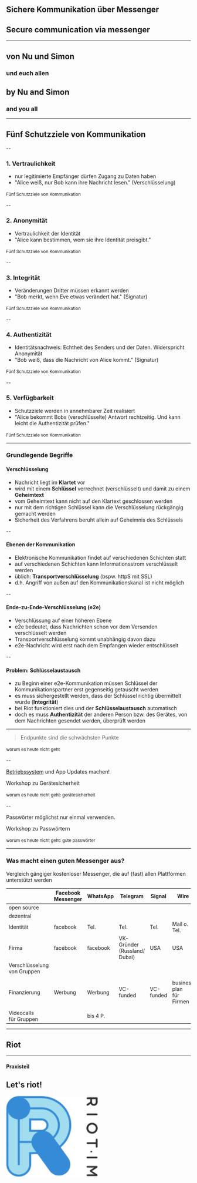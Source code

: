 <i class="fas fa-comments fa-2x"></i>

<div class="lang-area" data-lang="de">

  ## Sichere Kommunikation über Messenger

</div>
<div class="lang-area" data-lang="en">

  ## Secure communication via messenger

</div>

----

<div class="lang-area" data-lang="de">

## von <i class="fas fa-user"></i> Nu und <i class="fas fa-user"></i> Simon
### und euch allen

</div>
<div class="lang-area" data-lang="en">

## by <i class="fas fa-user"></i> Nu and <i class="fas fa-user"></i> Simon
### and you all

</div>

----

## Fünf Schutzziele von Kommunikation

--

### 1. Vertraulichkeit
- nur legitimierte Empfänger dürfen Zugang zu Daten haben
- "Alice weiß, nur Bob kann ihre Nachricht lesen." (Verschlüsselung)

<small class="chapter-title">Fünf Schutzziele von Kommunikation</small>

--

### 2. Anonymität
- Vertraulichkeit der Identität
- "Alice kann bestimmen, wem sie ihre Identität preisgibt."

<small class="chapter-title">Fünf Schutzziele von Kommunikation</small>

--

### 3. Integrität
- Veränderungen Dritter müssen erkannt werden
- "Bob merkt, wenn Eve etwas verändert hat." (Signatur)

<small class="chapter-title">Fünf Schutzziele von Kommunikation</small>

--

### 4. Authentizität
- Identitätsnachweis: Echtheit des Senders und der Daten. Widerspricht Anonymität
- "Bob weiß, dass die Nachricht von Alice kommt." (Signatur)

<small class="chapter-title">Fünf Schutzziele von Kommunikation</small>

--

### 5. Verfügbarkeit
- Schutzziele werden in annehmbarer Zeit realisiert
- "Alice bekommt Bobs (verschlüsselte) Antwort rechtzeitig. Und kann leicht die Authentizität prüfen."

<small class="chapter-title">Fünf Schutzziele von Kommunikation</small>

----

### Grundlegende Begriffe

#### Verschlüsselung

- Nachricht liegt im **Klartet** vor
- wird mit einem **Schlüssel** verrechnet (verschlüsselt) und damit zu einem **Geheimtext**
- vom Geheimtext kann nicht auf den Klartext geschlossen werden
- nur mit dem richtigen Schlüssel kann die Verschlüsselung rückgängig gemacht werden
- Sicherheit des Verfahrens beruht allein auf Geheimnis des Schlüssels

--

#### Ebenen der Kommunikation

- Elektronische Kommunikation findet auf verschiedenen Schichten statt
- auf verschiedenen Schichten kann Informationsstrom verschlüsselt werden
- üblich: **Transportverschlüsselung** (bspw. httpS mit SSL)
- d.h. Angriff von außen auf den Kommunikationskanal ist nicht möglich

--

#### Ende-zu-Ende-Verschlüsselung (e2e)

- Verschlüssung auf einer höheren Ebene
- e2e bedeutet, dass Nachrichten schon vor dem Versenden verschlüsselt werden
- Transportverschlüsselung kommt unabhängig davon dazu
- e2e-Nachricht wird erst nach dem Empfangen wieder entschlüsselt

--

#### Problem: Schlüsselaustausch

- zu Beginn einer e2e-Kommunikation müssen Schlüssel der Kommunikationspartner erst gegenseitig getauscht werden
- es muss sichergestellt werden, dass der Schlüssel richtig übermittelt wurde (**Integrität**)
- bei Riot funktioniert dies und der **Schlüsselaustausch** automatisch
- doch es muss **Authentizität** der anderen Person bzw. des Gerätes, von dem Nachrichten gesendet werden, überprüft werden

----

> Endpunkte sind die schwächsten Punkte

<small class="chapter-title">worum es heute nicht geht</small>

--

<abbr title="Android bzw iOS">Betriebssystem</abbr> und App Updates machen!

<p class="fragment">
  <i class="fas fa-sign-out-alt"></i>
  Workshop zu Gerätesicherheit
</p>

<small class="chapter-title">worum es heute nicht geht: gerätesicherheit</small>

--

Passwörter möglichst nur einmal verwenden.

<p class="fragment">
  <i class="fas fa-sign-out-alt"></i>
  Workshop zu Passwörtern
</p>

<small class="chapter-title">worum es heute nicht geht: gute passwörter</small>

----

### Was macht einen guten Messenger aus?

Vergleich gängiger kostenloser Messenger, die auf (fast) allen Plattformen unterstützt werden

|     | Facebook<br>Messenger | WhatsApp | Telegram | Signal | Wire | Riot |
| --- |  ---  |  ---  |  ---  |  ---  |  ---  |  ---  |
| open source | <i class="fas fa-times"></i> | <i class="fas fa-times"></i> | <i class="fas fa-times"></i> | <i class="fas fa-check"></i> | <i class="fas fa-check"></i> | <i class="fas fa-check"></i> |
| dezentral | <i class="fas fa-times"></i> | <i class="fas fa-times"></i> | <i class="fas fa-times"></i> | <i class="fas fa-times"></i> | <i class="fas fa-times"></i> | <i class="fas fa-check"></i> |
| Identität | facebook | Tel. | Tel. | Tel. | Mail o. Tel. | Mail |
| Firma | facebook | facebook | VK-Gründer<br>(Russland/ Dubai) | USA | USA | Vector (UK) |
| Verschlüsselung<br>von Gruppen | <i class="fas fa-times"></i> | <i class="fas fa-check"></i> | <i class="fas fa-times"></i> | <i class="fas fa-check"></i> | <i class="fas fa-check"></i> | <i class="fas fa-check"></i> |
| Finanzierung | Werbung | Werbung | VC-funded | VC-funded | business plan<br>für Firmen | VC-funded/ paid<br>private hosting |
| Videocalls<br>für Gruppen | <i class="fas fa-question"></i> | bis 4 P. | <i class="fas fa-times"></i> | <i class="fas fa-times"></i> | <i class="fas fa-check"></i> | <i class="fas fa-check"></i> |

----

## Riot



----

#### Praxisteil
## Let's riot!

<a href="https://about.riot.im/" title="Riot.im Webseite" target="_blank">
<img src="images/riot-logo.svg" width="250" alt="Riot" class="plain">
</a>

